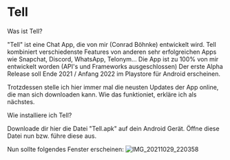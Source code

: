 # Tell

Was ist Tell?

"Tell" ist eine Chat App, die von mir (Conrad Böhnke) entwickelt wird.
Tell kombiniert verschiedenste Features von anderen sehr erfolgreichen Apps wie Snapchat, Discord, WhatsApp, Telonym...
Die App ist zu 100% von mir entwickelt worden (API's und Frameworks ausgeschlossen)
Der erste Alpha Release soll Ende 2021 / Anfang 2022 im Playstore für Android erscheinen.

Trotzdessen stelle ich hier immer mal die neusten Updates der App online, die man sich downloaden kann.
Wie das funktioniet, erkläre ich als nächstes.

Wie installiere ich Tell?

Downloade dir hier die Datei "Tell.apk" auf dein Android Gerät.
Öffne diese Datei nun bzw. führe diese aus.

Nun sollte folgendes Fenster erscheinen:
![IMG_20211029_220358](https://user-images.githubusercontent.com/34183744/139495600-627d74d4-468e-454c-af15-1bd7cc1271c8.jpg)
